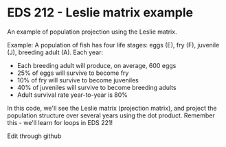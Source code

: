# EDS 212 - Leslie matrix example

An example of population projection using the Leslie matrix. 

Example: A population of fish has four life stages: eggs (E), fry (F), juvenile (J), breeding adult (A). Each year: 

- Each breeding adult will produce, on average, 600 eggs
- 25% of eggs will survive to become fry
- 10% of fry will survive to become juveniles
- 40% of juveniles will survive to become breeding adults
- Adult survival rate year-to-year is 80%

In this code, we'll see the Leslie matrix (projection matrix), and project the population structure over several years using the dot product. Remember this - we'll learn for loops in EDS 221!

Edit through github
